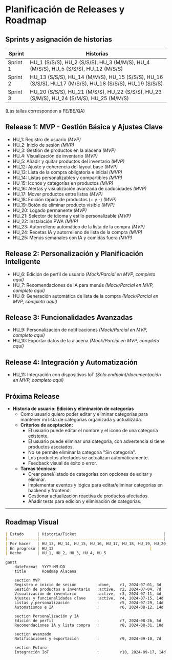 # Planificación de Releases y Roadmap

## Sprints y asignación de historias

| Sprint   | Historias                                                                                 |
|----------|------------------------------------------------------------------------------------------|
| Sprint 1 | HU_1 (S/S/S), HU_2 (S/S/S), HU_3 (M/M/S), HU_4 (M/S/S), HU_5 (S/S/S), HU_12 (M/S/S)       |
| Sprint 2 | HU_13 (S/S/S), HU_14 (M/M/S), HU_15 (S/S/S), HU_16 (S/S/S), HU_17 (M/S/S), HU_18 (S/S/S), HU_19 (S/S/S) |
| Sprint 3 | HU_20 (S/S/S), HU_21 (M/S/S), HU_22 (S/S/S), HU_23 (S/M/S), HU_24 (S/M/S), HU_25 (M/M/S)  |

(Las tallas corresponden a FE/BE/QA)

## Release 1: MVP - Gestión Básica y Ajustes Clave
- HU_1: Registro de usuario *(MVP)*
- HU_2: Inicio de sesión *(MVP)*
- HU_3: Gestión de productos en la alacena *(MVP)*
- HU_4: Visualización de inventario *(MVP)*
- HU_5: Añadir y quitar productos del inventario *(MVP)*
- HU_12: Ajuste y coherencia del layout base *(MVP)*
- HU_13: Lista de la compra obligatoria e inicial *(MVP)*
- HU_14: Listas personalizables y compartibles *(MVP)*
- HU_15: Iconos y categorías en productos *(MVP)*
- HU_16: Alertas y visualización avanzada de caducidades *(MVP)*
- HU_17: Mover productos entre listas *(MVP)*
- HU_18: Edición rápida de productos (+ y -) *(MVP)*
- HU_19: Botón de eliminar producto visible *(MVP)*
- HU_20: Logado permanente *(MVP)*
- HU_21: Selector de idioma y estilo personalizable *(MVP)*
- HU_22: Instalación PWA *(MVP)*
- HU_23: Autorrelleno automático de la lista de la compra *(MVP)*
- HU_24: Recetas IA y autorrelleno de lista de la compra *(MVP)*
- HU_25: Menús semanales con IA y comidas fuera *(MVP)*

## Release 2: Personalización y Planificación Inteligente
- HU_6: Edición de perfil de usuario *(Mock/Parcial en MVP, completo aquí)*
- HU_7: Recomendaciones de IA para menús *(Mock/Parcial en MVP, completo aquí)*
- HU_8: Generación automática de lista de la compra *(Mock/Parcial en MVP, completo aquí)*

## Release 3: Funcionalidades Avanzadas
- HU_9: Personalización de notificaciones *(Mock/Parcial en MVP, completo aquí)*
- HU_10: Exportar datos de la alacena *(Mock/Parcial en MVP, completo aquí)*

## Release 4: Integración y Automatización
- HU_11: Integración con dispositivos IoT *(Solo endpoint/documentación en MVP, completo aquí)*

## Próxima Release

- **Historia de usuario: Edición y eliminación de categorías**
  - Como usuario quiero poder editar y eliminar categorías para mantener mi lista de categorías organizada y actualizada.
  - **Criterios de aceptación:**
    - El usuario puede editar el nombre y el icono de una categoría existente.
    - El usuario puede eliminar una categoría, con advertencia si tiene productos asociados.
    - No se permite eliminar la categoría "Sin categoría".
    - Los productos afectados se actualizan automáticamente.
    - Feedback visual de éxito o error.
  - **Tareas técnicas:**
    - Crear panel/listado de categorías con opciones de editar y eliminar.
    - Implementar eventos y lógica para editar/eliminar categorías en backend y frontend.
    - Gestionar actualización reactiva de productos afectados.
    - Añadir tests para edición y eliminación de categorías.

---

## Roadmap Visual

```markdown
| Estado      | Historia/Ticket                                      |
|-------------|------------------------------------------------------|
| Por hacer   | HU_13, HU_14, HU_15, HU_16, HU_17, HU_18, HU_19, HU_20, HU_21, HU_22, HU_23, HU_24, HU_25 |
| En progreso | HU_12                                          |
| Hecho       | HU_1, HU_2, HU_3, HU_4, HU_5                               |
```

```mermaid
gantt
    dateFormat  YYYY-MM-DD
    title       Roadmap Alacena

    section MVP
    Registro e inicio de sesión         :done,    r1, 2024-07-01, 3d
    Gestión de productos e inventario   :active,  r2, 2024-07-04, 7d
    Visualización de inventario         :active,  r3, 2024-07-11, 4d
    Ajustes y funcionalidades clave     :active,  r4, 2024-07-15, 14d
    Listas y personalización            :         r5, 2024-07-29, 14d
    Automatismos e IA                   :         r6, 2024-08-12, 14d

    section Personalización y IA
    Edición de perfil                   :         r7, 2024-08-26, 5d
    Recomendaciones IA y lista compra   :         r8, 2024-08-31, 10d

    section Avanzado
    Notificaciones y exportación        :         r9, 2024-09-10, 7d

    section Futuro
    Integración IoT                     :         r10, 2024-09-17, 14d
```
